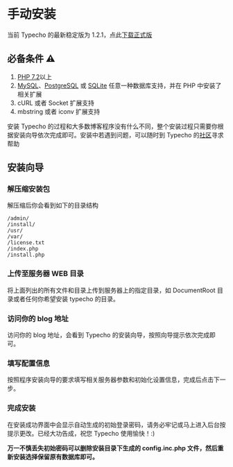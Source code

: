 # 手动安装

当前 Typecho 的最新稳定版为 1.2.1，点此[下载正式版](https://github.com/typecho/typecho/releases/download/v1.2.1/typecho.zip)

## 必备条件 ⚠️

1. [PHP 7.2](http://www.php.net/)以上
2. [MySQL](http://mysql.com/)、[PostgreSQL](http://www.postgresql.org/) 或 [SQLite](http://sqlite.org/) 任意一种数据库支持，并在 PHP 中安装了相关扩展
3. cURL 或者 Socket 扩展支持
4. mbstring 或者 iconv 扩展支持

安装 Typecho 的过程和大多数博客程序没有什么不同，整个安装过程只需要你根据安装向导依次完成即可。安装中若遇到问题，可以随时到 Typecho 的[社区](http://forum.typecho.org/)寻求帮助

## 安装向导

### 解压缩安装包

解压缩后你会看到如下的目录结构

```
/admin/
/install/
/usr/
/var/
/license.txt
/index.php
/install.php
```

### 上传至服务器 WEB 目录

将上面列出的所有文件和目录上传到服务器上的指定目录，如 DocumentRoot 目录或者任何你希望安装 typecho 的目录。

### 访问你的 blog 地址

访问你的 blog 地址，会看到 Typecho 的安装向导，按照向导提示依次完成即可。

### 填写配置信息

按照程序安装向导的要求填写相关服务器参数和初始化设置信息，完成后点击下一步。

### 完成安装

在安装成功界面中会显示自动生成的初始登录密码，请务必牢记或马上进入后台按提示更改。已经大功告成，祝您 Typecho 使用愉快！:)

**万一不慎丢失初始密码可以删除安装目录下生成的 config.inc.php 文件，然后重新安装选择保留原有数据库即可。**
